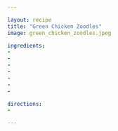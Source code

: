 ```yaml
---

layout: recipe
title: "Green Chicken Zoodles"
image: green_chicken_zoodles.jpeg

ingredients:
- 
- 
- 
- 
- 
- 
- 

directions:
- 

---
```


